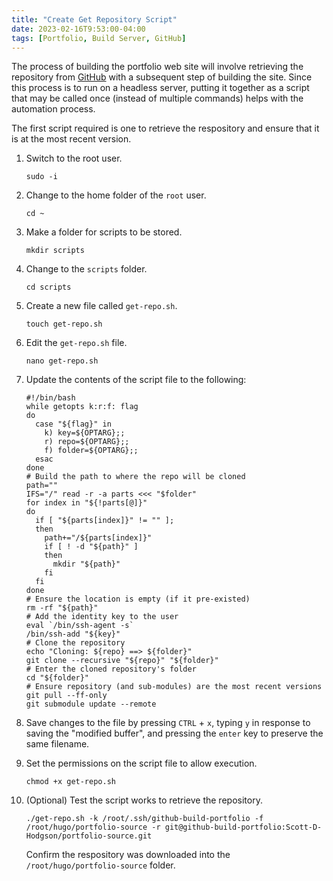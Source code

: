 ```yaml
---
title: "Create Get Repository Script"
date: 2023-02-16T9:53:00-04:00
tags: [Portfolio, Build Server, GitHub]
---
```

The process of building the portfolio web site will involve retrieving the repository from [GitHub](https://github.com/) with a subsequent step of building the site.  Since this process is to run on a headless server, putting it together as a script that may be called once (instead of multiple commands) helps with the automation process.

The first script required is one to retrieve the respository and ensure that it is at the most recent version.

1. Switch to the root user.

   ```
   sudo -i
   ```

1. Change to the home folder of the `root` user.

   ```
   cd ~
   ```

1. Make a folder for scripts to be stored.

   ```
   mkdir scripts
   ```

1. Change to the `scripts` folder.

   ```
   cd scripts
   ```

1. Create a new file called `get-repo.sh`.

   ```
   touch get-repo.sh
   ```

1. Edit the `get-repo.sh` file.

   ```
   nano get-repo.sh
   ```

1. Update the contents of the script file to the following:

   ```
   #!/bin/bash
   while getopts k:r:f: flag
   do
     case "${flag}" in
       k) key=${OPTARG};;
       r) repo=${OPTARG};;
       f) folder=${OPTARG};;
     esac
   done
   # Build the path to where the repo will be cloned
   path=""
   IFS="/" read -r -a parts <<< "$folder"
   for index in "${!parts[@]}"
   do
     if [ "${parts[index]}" != "" ]; 
     then
       path+="/${parts[index]}"
       if [ ! -d "${path}" ]
       then
         mkdir "${path}"
       fi
     fi
   done
   # Ensure the location is empty (if it pre-existed)
   rm -rf "${path}"
   # Add the identity key to the user
   eval `/bin/ssh-agent -s`
   /bin/ssh-add "${key}"
   # Clone the repository
   echo "Cloning: ${repo} ==> ${folder}"
   git clone --recursive "${repo}" "${folder}"
   # Enter the cloned repository's folder
   cd "${folder}"
   # Ensure repository (and sub-modules) are the most recent versions
   git pull --ff-only
   git submodule update --remote
   ```
   
1. Save changes to the file by pressing `CTRL` + `x`, typing `y` in response to saving the "modified buffer", and pressing the `enter` key to preserve the same filename.

1. Set the permissions on the script file to allow execution.

   ```
   chmod +x get-repo.sh
   ```

1. (Optional) Test the script works to retrieve the repository.

   ```
   ./get-repo.sh -k /root/.ssh/github-build-portfolio -f /root/hugo/portfolio-source -r git@github-build-portfolio:Scott-D-Hodgson/portfolio-source.git
   ```

   Confirm the respository was downloaded into the `/root/hugo/portfolio-source` folder.